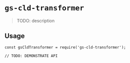 # `gs-cld-transformer`

> TODO: description

## Usage

```
const gsCldTransformer = require('gs-cld-transformer');

// TODO: DEMONSTRATE API
```
